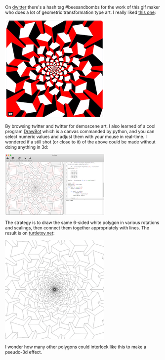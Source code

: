 On [dwitter](dwitter.net) there's a hash tag #beesandbombs for the work of this gif maker who does a lot of geometric transformation type art. I really liked [this one](https://twitter.com/beesandbombs/status/880421946659352576):

![evil_cubes](./evil_cubes-9664950.png)

By browsing twitter and twitter for demoscene art, I also learned of a cool program [DrawBot](http://www.drawbot.com/) which is a canvas commanded by python, and you can select numeric values and adjust them with your mouse in real-time. I wondered if a still shot (or close to it) of the above could be made without doing anything in 3d:

![drawbot](./drawbot.png)

The strategy is to draw the same 6-sided white polygon in various rotations and scalings, then connect them together appropriately with lines. The result is on [turtletoy.net](https://turtletoy.net/turtle/a9cf9e31b3):

![turtletoy](./turtletoy.png)

I wonder how many other polygons could interlock like this to make a pseudo-3d effect.